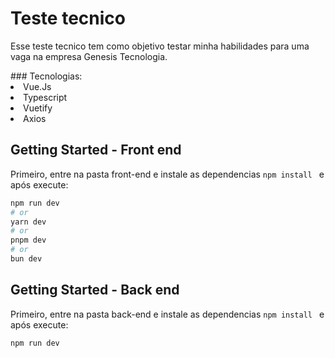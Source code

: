 <h1>Teste tecnico</h1>
<p>
    Esse teste tecnico tem como objetivo testar minha habilidades para uma vaga na empresa Genesis Tecnologia.
</p>
### Tecnologias:
<li>Vue.Js</li>
<li>Typescript</li>
<li>Vuetify</li>
<li>Axios</li>


## Getting Started - Front end

Primeiro, entre na pasta front-end e instale as dependencias ```npm install ``` e após execute:

```bash
npm run dev
# or
yarn dev
# or
pnpm dev
# or
bun dev
```

## Getting Started - Back end

Primeiro, entre na pasta back-end e instale as dependencias ```npm install ``` e após execute:

```bash
npm run dev
```